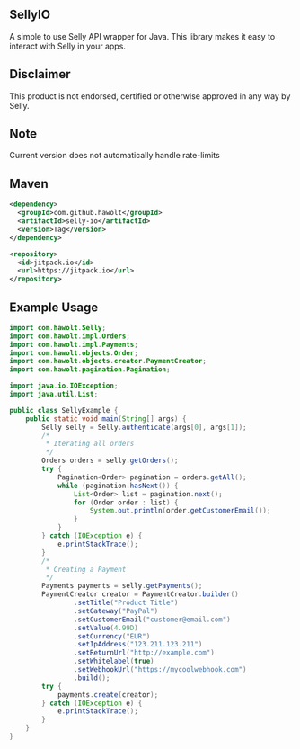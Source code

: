 ## SellyIO

A simple to use Selly API wrapper for Java. This library makes it easy to interact with Selly in your apps.

## Disclaimer

This product is not endorsed, certified or otherwise approved in any way by Selly.

## Note

Current version does not automatically handle rate-limits

## Maven

```xml
<dependency>
  <groupId>com.github.hawolt</groupId>
  <artifactId>selly-io</artifactId>
  <version>Tag</version>
</dependency>
```
```xml
<repository>
  <id>jitpack.io</id>
  <url>https://jitpack.io</url>
</repository>
```

## Example Usage

```java
import com.hawolt.Selly;
import com.hawolt.impl.Orders;
import com.hawolt.impl.Payments;
import com.hawolt.objects.Order;
import com.hawolt.objects.creator.PaymentCreator;
import com.hawolt.pagination.Pagination;

import java.io.IOException;
import java.util.List;

public class SellyExample {
    public static void main(String[] args) {
        Selly selly = Selly.authenticate(args[0], args[1]);
        /*
         * Iterating all orders
         */
        Orders orders = selly.getOrders();
        try {
            Pagination<Order> pagination = orders.getAll();
            while (pagination.hasNext()) {
                List<Order> list = pagination.next();
                for (Order order : list) {
                    System.out.println(order.getCustomerEmail());
                }
            }
        } catch (IOException e) {
            e.printStackTrace();
        }
        /*
         * Creating a Payment
         */
        Payments payments = selly.getPayments();
        PaymentCreator creator = PaymentCreator.builder()
                .setTitle("Product Title")
                .setGateway("PayPal")
                .setCustomerEmail("customer@email.com")
                .setValue(4.99D)
                .setCurrency("EUR")
                .setIpAddress("123.211.123.211")
                .setReturnUrl("http://example.com")
                .setWhitelabel(true)
                .setWebhookUrl("https://mycoolwebhook.com")
                .build();
        try {
            payments.create(creator);
        } catch (IOException e) {
            e.printStackTrace();
        }
    }
}
```
